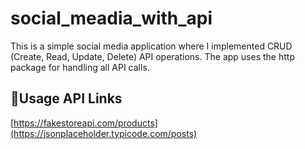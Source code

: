 # social_meadia_with_api

This is a simple social media application where I implemented CRUD (Create, Read, Update, Delete) API operations. The app uses the http package for handling all API calls.

## 🔗Usage API Links 


[https://fakestoreapi.com/products](https://jsonplaceholder.typicode.com/posts)

 
